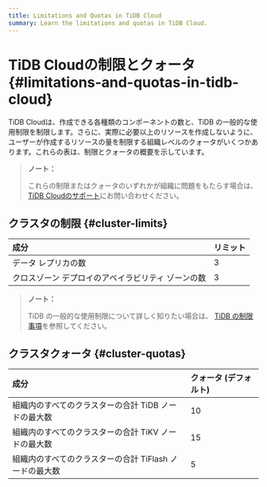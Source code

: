 ```yaml
---
title: Limitations and Quotas in TiDB Cloud
summary: Learn the limitations and quotas in TiDB Cloud.
---
```


# TiDB Cloudの制限とクォータ {#limitations-and-quotas-in-tidb-cloud}

TiDB Cloudは、作成できる各種類のコンポーネントの数と、TiDB の一般的な使用制限を制限します。さらに、実際に必要以上のリソースを作成しないように、ユーザーが作成するリソースの量を制限する組織レベルのクォータがいくつかあります。これらの表は、制限とクォータの概要を示しています。

> **ノート：**
>
> これらの制限またはクォータのいずれかが組織に問題をもたらす場合は、 [TiDB Cloudのサポート](/tidb-cloud/tidb-cloud-support.md)にお問い合わせください。

## クラスタの制限 {#cluster-limits}

| 成分                         | リミット |
| :------------------------- | :--- |
| データ レプリカの数                 | 3    |
| クロスゾーン デプロイのアベイラビリティ ゾーンの数 | 3    |

> **ノート：**
>
> TiDB の一般的な使用制限について詳しく知りたい場合は、 [TiDB の制限事項](https://docs.pingcap.com/tidb/stable/tidb-limitations)を参照してください。

## クラスタクォータ {#cluster-quotas}

| 成分                               | クォータ (デフォルト) |
| :------------------------------- | :----------- |
| 組織内のすべてのクラスターの合計 TiDB ノードの最大数    | 10           |
| 組織内のすべてのクラスターの合計 TiKV ノードの最大数    | 15           |
| 組織内のすべてのクラスターの合計 TiFlash ノードの最大数 | 5            |
